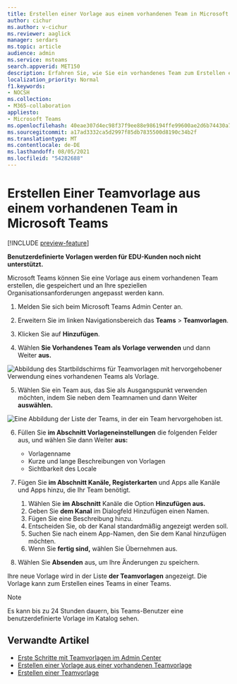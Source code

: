 ```yaml
---
title: Erstellen einer Vorlage aus einem vorhandenen Team in Microsoft Teams
author: cichur
ms.author: v-cichur
ms.reviewer: aaglick
manager: serdars
ms.topic: article
audience: admin
ms.service: msteams
search.appverid: MET150
description: Erfahren Sie, wie Sie ein vorhandenes Team zum Erstellen einer neuen Vorlage in einem Microsoft Teams.
localization_priority: Normal
f1.keywords:
- NOCSH
ms.collection:
- M365-collaboration
appliesto:
- Microsoft Teams
ms.openlocfilehash: 40eae307d4ec98f37f9ee88e986194ffe99600ae2d6b74430a7b3edfcee66b53
ms.sourcegitcommit: a17ad3332ca5d2997f85db7835500d8190c34b2f
ms.translationtype: MT
ms.contentlocale: de-DE
ms.lasthandoff: 08/05/2021
ms.locfileid: "54282688"
---
```

# <a name="create-a-team-template-from-an-existing-team-in-microsoft-teams"></a>Erstellen Einer Teamvorlage aus einem vorhandenen Team in Microsoft Teams

[!INCLUDE [preview-feature](includes/preview-feature.md)]

**Benutzerdefinierte Vorlagen werden für EDU-Kunden noch nicht unterstützt.**

Microsoft Teams können Sie eine Vorlage aus einem vorhandenen Team erstellen, die gespeichert und an Ihre speziellen Organisationsanforderungen angepasst werden kann.

1. Melden Sie sich beim Microsoft Teams Admin Center an.

2. Erweitern Sie im linken Navigationsbereich das **Teams**  >  **Teamvorlagen**.

3. Klicken Sie auf **Hinzufügen**.

4. Wählen **Sie Vorhandenes Team als Vorlage verwenden** und dann Weiter **aus.**

 ![Abbildung des Startbildschirms für Teamvorlagen mit hervorgehobener Verwendung eines vorhandenen Teams als Vorlage.](media/team-existing-team-as-template.png)

5. Wählen Sie ein Team aus, das Sie als Ausgangspunkt verwenden möchten, indem Sie neben dem Teamnamen und dann Weiter **auswählen.**

![Eine Abbildung der Liste der Teams, in der ein Team hervorgehoben ist.](media/team-existing-team-selection.png)

6. Füllen Sie **im Abschnitt Vorlageneinstellungen** die folgenden Felder aus, und wählen Sie dann Weiter **aus:**
    - Vorlagenname
    - Kurze und lange Beschreibungen von Vorlagen
    - Sichtbarkeit des Locale  
  
7. Fügen Sie **im Abschnitt Kanäle, Registerkarten** und Apps alle Kanäle und Apps hinzu, die Ihr Team benötigt.

    1. Wählen Sie **im Abschnitt** Kanäle die Option **Hinzufügen aus.**
    2. Geben Sie **dem Kanal** im Dialogfeld Hinzufügen einen Namen.
    3. Fügen Sie eine Beschreibung hinzu.
    4. Entscheiden Sie, ob der Kanal standardmäßig angezeigt werden soll.
    5. Suchen Sie nach einem App-Namen, den Sie dem Kanal hinzufügen möchten.
    6. Wenn Sie **fertig sind,** wählen Sie Übernehmen aus.

8. Wählen Sie **Absenden** aus, um Ihre Änderungen zu speichern.

Ihre neue Vorlage wird in der Liste **der Teamvorlagen** angezeigt. Die Vorlage kann zum Erstellen eines Teams in einer Teams.

> [!Note]
> Es kann bis zu 24 Stunden dauern, bis Teams-Benutzer eine benutzerdefinierte Vorlage im Katalog sehen.

## <a name="related-articles"></a>Verwandte Artikel

- [Erste Schritte mit Teamvorlagen im Admin Center](get-started-with-teams-templates-in-the-admin-console.md)
- [Erstellen einer Vorlage aus einer vorhandenen Teamvorlage](create-template-from-existing-template.md)
- [Erstellen einer Teamvorlage](create-a-team-template.md)
